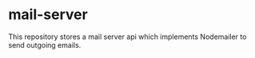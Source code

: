 # mail-server
This repository stores a mail server api which implements Nodemailer to send outgoing emails.
